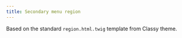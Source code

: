 ```yaml
---
title: Secondary menu region
---
```


Based on the standard `region.html.twig` template from Classy theme.
